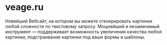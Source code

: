 # veage.ru

Новейший Вебсайт, на котором вы можете сгенерировать картинки любой сложности по текстовому запросу. Мощнейший и незаменимый инструмент — поддерживает возможность увеличения качества любой картинки, подстраивание картинки под ваши формы и шаблоны.

